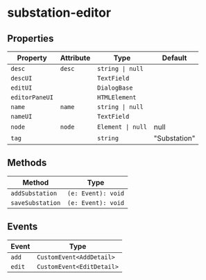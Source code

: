 # substation-editor

## Properties

| Property       | Attribute | Type              | Default      |
|----------------|-----------|-------------------|--------------|
| `desc`         | `desc`    | `string \| null`  |              |
| `descUI`       |           | `TextField`       |              |
| `editUI`       |           | `DialogBase`      |              |
| `editorPaneUI` |           | `HTMLElement`     |              |
| `name`         | `name`    | `string \| null`  |              |
| `nameUI`       |           | `TextField`       |              |
| `node`         | `node`    | `Element \| null` | null         |
| `tag`          |           | `string`          | "Substation" |

## Methods

| Method           | Type               |
|------------------|--------------------|
| `addSubstation`  | `(e: Event): void` |
| `saveSubstation` | `(e: Event): void` |

## Events

| Event  | Type                      |
|--------|---------------------------|
| `add`  | `CustomEvent<AddDetail>`  |
| `edit` | `CustomEvent<EditDetail>` |
